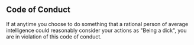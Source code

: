 Code of Conduct
---------------

If at anytime you choose to do something that a rational person of average
intelligence could reasonably consider your actions as "Being a dick", you are
in violation of this code of conduct.

